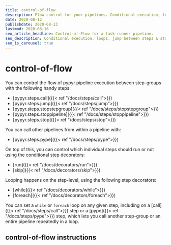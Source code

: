 ```yaml
---
title: control-of-flow
description: Flow control for your pipelines. Conditional execution, loops, jump between steps & stop processing.
date: 2020-08-12
publishdate: 2020-08-13
lastmod: 2020-08-16
seo_article_headline: Control-of-Flow for a task-runner pipeline.
seo_description: Conditional execution, loops, jump between steps & stop processing instructions in a pipeline.
seo_is_carousel: true
---
```

# control-of-flow
You can control the flow of pypyr pipeline execution between step-groups
with the following handy steps:

- [pypyr.steps.call]({{< ref "/docs/steps/call">}})
- [pypyr.steps.jump]({{< ref "/docs/steps/jump">}})
- [pypyr.steps.stopstepgroup]({{< ref "/docs/steps/stopstepgroup">}})
- [pypyr.steps.stoppipeline]({{< ref "/docs/steps/stoppipeline">}})
- [pypyr.steps.stop]({{< ref "/docs/steps/stop">}})

You can call other pipelines from within a pipeline with:

- [pypyr.steps.pype]({{< ref "/docs/steps/pype">}})

On top of this, you can control which individual steps should run or not
using the conditional step decorators:

- [run]({{< ref "/docs/decorators/run">}})
- [skip]({{< ref "/docs/decorators/skip">}})

Looping happens on the step-level, using the following step decorators:

- [while]({{< ref "/docs/decorators/while">}})
- [foreach]({{< ref "/docs/decorators/foreach">}})

You can set a `while` or `foreach` loop on any given step, including on
a [call]({{< ref "/docs/steps/call">}}) step or a 
[pype]({{< ref "/docs/steps/pype">}}) step, which lets you call another
step-group or an entire pipeline repeatedly in a loop.

## control-of-flow instructions